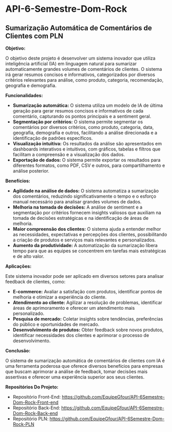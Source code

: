 # API-6-Semestre-Dom-Rock


## Sumarização Automática de Comentários de Clientes com PLN

**Objetivo:**

O objetivo deste projeto é desenvolver um sistema inovador que utiliza inteligência artificial (IA) em linguagem natural para sumarizar automaticamente grandes volumes de comentários de clientes. O sistema irá gerar resumos concisos e informativos, categorizados por diversos critérios relevantes para análise, como produto, categoria, recomendação, geografia e demografia.

**Funcionalidades:**

* **Sumarização automática:** O sistema utiliza um modelo de IA de última geração para gerar resumos concisos e informativos de cada comentário, capturando os pontos principais e a sentiment geral.
* **Segmentação por critérios:** O sistema permite segmentar os comentários por diversos critérios, como produto, categoria, data, geografia, demografia e outros, facilitando a análise direcionada e a identificação de padrões específicos.
* **Visualização intuitiva:** Os resultados da análise são apresentados em dashboards interativos e intuitivos, com gráficos, tabelas e filtros que facilitam a compreensão e a visualização dos dados.
* **Exportação de dados:** O sistema permite exportar os resultados para diferentes formatos, como PDF, CSV e outros, para compartilhamento e análise posterior.

**Benefícios:**

* **Agilidade na análise de dados:** O sistema automatiza a sumarização dos comentários, reduzindo significativamente o tempo e o esforço manual necessário para analisar grandes volumes de dados.
* **Melhoria na tomada de decisões:** A análise de sentiment e a segmentação por critérios fornecem insights valiosos que auxiliam na tomada de decisões estratégicas e na identificação de áreas de melhoria.
* **Maior compreensão dos clientes:** O sistema ajuda a entender melhor as necessidades, expectativas e percepções dos clientes, possibilitando a criação de produtos e serviços mais relevantes e personalizados.
* **Aumento da produtividade:** A automatização da sumarização libera tempo para que as equipes se concentrem em tarefas mais estratégicas e de alto valor.

**Aplicações:**

Este sistema inovador pode ser aplicado em diversos setores para analisar feedback de clientes, como:

* **E-commerce:** Avaliar a satisfação com produtos, identificar pontos de melhoria e otimizar a experiência do cliente.
* **Atendimento ao cliente:** Agilizar a resolução de problemas, identificar áreas de aprimoramento e oferecer um atendimento mais personalizado.
* **Pesquisa de mercado:** Coletar insights sobre tendências, preferências do público e oportunidades de mercado.
* **Desenvolvimento de produtos:** Obter feedback sobre novos produtos, identificar necessidades dos clientes e aprimorar o processo de desenvolvimento.

**Conclusão:**

O sistema de sumarização automática de comentários de clientes com IA é uma ferramenta poderosa que oferece diversos benefícios para empresas que buscam aprimorar a análise de feedback, tomar decisões mais assertivas e oferecer uma experiência superior aos seus clientes.

**Repositórios Do Projeto:**

* Repositório Front-End: https://github.com/EquipeGfour/API-6Semestre-Dom-Rock-Front-end
* Repositório Back-End: https://github.com/EquipeGfour/API-6Semestre-Dom-Rock-Back-end
* Repositório PLN: https://github.com/EquipeGfour/API-6Semestre-Dom-Rock-PLN
